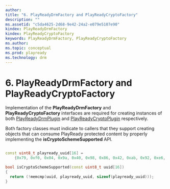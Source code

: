 ```yaml
---
author: 
title: "6. PlayReadyDrmFactory and PlayReadyCryptoFactory"
description: ""
ms.assetid: "c5da4625-2d68-9e42-24a2-e079e5107e90"
kindex: PlayReadyDrmFactory
kindex: PlayReadyCryptoFactory
keywords: PlayReadyDrmFactory, PlayReadyCryptoFactory
ms.author: 
ms.topic: conceptual
ms.prod: playready
ms.technology: drm
---
```



# 6. PlayReadyDrmFactory and PlayReadyCryptoFactory
   
  
Implementation of the **PlayReadyDrmFactory** and **PlayReadyCryptoFactory** interfaces are required for creating instances of both [PlayReadyDrmPlugin](4playreadydrmplugin.md) and [PlayReadyCryptoPlugin](5playreadycryptoplugin.md) respectively.   
   
  
Both factory classes must indicate to callers that they support creating objects that can consume PlayReady protected content by properly implementing the **isCryptoSchemeSupported** API.   
   
```cpp

const uint8_t playready_uuid[16] =
    {0x79, 0xf0, 0x04, 0x9a, 0x40, 0x98, 0x86, 0x42, 0xab, 0x92, 0xe6, 0x5b, 0xe0, 0x88, 0x5f, 0x95};

bool isCryptoSchemeSupported(const uint8_t uuid[16])
{
  return (!memcmp(uuid, playready_uuid, sizeof(playready_uuid)));
}
    
```
 
